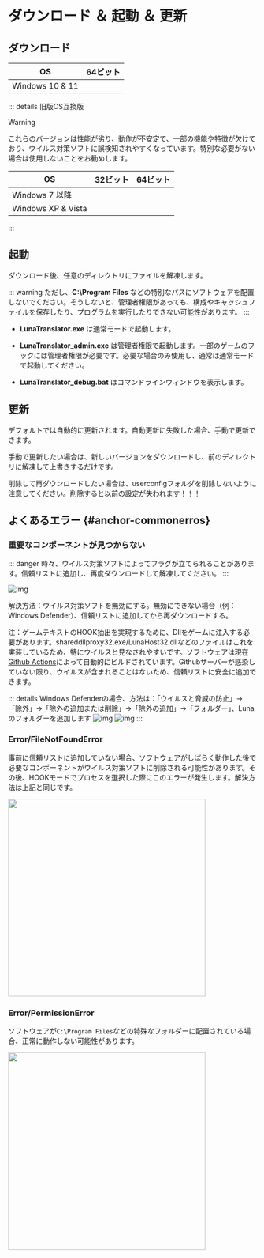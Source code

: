 # ダウンロード ＆ 起動 ＆ 更新

## ダウンロード

| OS | 64ビット |
| - | - |
| Windows 10 & 11 | <downloadbtn href="https://lunatranslator.org/Resource/DownloadLuna/x64_win10?doc=1"/> |

::: details 旧版OS互換版  

>[!WARNING]  
これらのバージョンは性能が劣り、動作が不安定で、一部の機能や特徴が欠けており、ウイルス対策ソフトに誤検知されやすくなっています。特別な必要がない場合は使用しないことをお勧めします。

| OS | 32ビット | 64ビット |
| - | - | - |
| Windows 7 以降 | <downloadbtn href="https://lunatranslator.org/Resource/DownloadLuna/x86_win7?doc=1"/> | <downloadbtn href="https://lunatranslator.org/Resource/DownloadLuna/x64_win7?doc=1"/> |
| Windows XP & Vista | <downloadbtn href="https://lunatranslator.org/Resource/DownloadLuna/x86_winxp?doc=1"/> | |

:::

## 起動

ダウンロード後、任意のディレクトリにファイルを解凍します。

::: warning
ただし、**C:\Program Files** などの特別なパスにソフトウェアを配置しないでください。そうしないと、管理者権限があっても、構成やキャッシュファイルを保存したり、プログラムを実行したりできない可能性があります。
:::

- **LunaTranslator.exe** は通常モードで起動します。

- **LunaTranslator_admin.exe** は管理者権限で起動します。一部のゲームのフックには管理者権限が必要です。必要な場合のみ使用し、通常は通常モードで起動してください。

- **LunaTranslator_debug.bat** はコマンドラインウィンドウを表示します。

## 更新

デフォルトでは自動的に更新されます。自動更新に失敗した場合、手動で更新できます。

手動で更新したい場合は、新しいバージョンをダウンロードし、前のディレクトリに解凍して上書きするだけです。

削除して再ダウンロードしたい場合は、userconfigフォルダを削除しないように注意してください。削除すると以前の設定が失われます！！！

## よくあるエラー {#anchor-commonerros}

### 重要なコンポーネントが見つからない

::: danger
時々、ウイルス対策ソフトによってフラグが立てられることがあります。信頼リストに追加し、再度ダウンロードして解凍してください。
:::

![img](https://image.lunatranslator.org/zh/cantstart/2.jpg) 

解決方法：ウイルス対策ソフトを無効にする。無効にできない場合（例：Windows Defender）、信頼リストに追加してから再ダウンロードする。

注：ゲームテキストのHOOK抽出を実現するために、Dllをゲームに注入する必要があります。shareddllproxy32.exe/LunaHost32.dllなどのファイルはこれを実装しているため、特にウイルスと見なされやすいです。ソフトウェアは現在[Github Actions](https://github.com/HIllya51/LunaTranslator/actions)によって自動的にビルドされています。Githubサーバーが感染していない限り、ウイルスが含まれることはないため、信頼リストに安全に追加できます。

::: details Windows Defenderの場合、方法は：「ウイルスと脅威の防止」->「除外」->「除外の追加または削除」->「除外の追加」->「フォルダー」、Lunaのフォルダーを追加します
![img](https://image.lunatranslator.org/zh/cantstart/4.png) 
![img](https://image.lunatranslator.org/zh/cantstart/3.png) 
::: 

### Error/FileNotFoundError

事前に信頼リストに追加していない場合、ソフトウェアがしばらく動作した後で必要なコンポーネントがウイルス対策ソフトに削除される可能性があります。その後、HOOKモードでプロセスを選択した際にこのエラーが発生します。解決方法は上記と同じです。

<img src="https://image.lunatranslator.org/zh/notfound.png" width=400>

### Error/PermissionError

ソフトウェアが`C:\Program Files`などの特殊なフォルダーに配置されている場合、正常に動作しない可能性があります。

<img src="https://image.lunatranslator.org/zh/cantstart/6.png" width=400>
